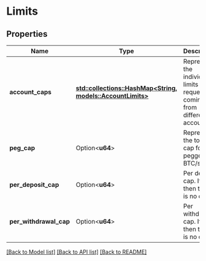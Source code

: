 # Limits

## Properties

Name | Type | Description | Notes
------------ | ------------- | ------------- | -------------
**account_caps** | [**std::collections::HashMap<String, models::AccountLimits>**](AccountLimits.md) | Represents the individual limits for requests coming from different accounts. | 
**peg_cap** | Option<**u64**> | Represents the total cap for all pegged-in BTC/sBTC. | [optional]
**per_deposit_cap** | Option<**u64**> | Per deposit cap. If none then there is no cap. | [optional]
**per_withdrawal_cap** | Option<**u64**> | Per withdrawal cap. If none then there is no cap. | [optional]

[[Back to Model list]](../README.md#documentation-for-models) [[Back to API list]](../README.md#documentation-for-api-endpoints) [[Back to README]](../README.md)


